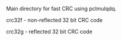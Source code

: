 Main directory for fast CRC using pclmulqdq. 

crc32f - non-reflected 32 bit CRC code

crc32g -     reflected 32 bit CRC code



